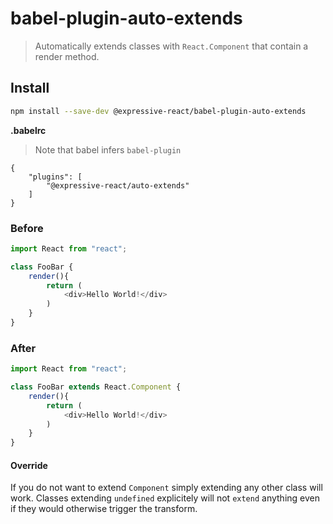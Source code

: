 # babel-plugin-auto-extends

> Automatically extends classes with `React.Component` that contain a render method.

## Install

```sh
npm install --save-dev @expressive-react/babel-plugin-auto-extends
```

**.babelrc**

> Note that babel infers `babel-plugin`

```
{
    "plugins": [
        "@expressive-react/auto-extends"
    ]
}
```

### Before

```js
import React from "react";

class FooBar {
    render(){
        return (
            <div>Hello World!</div>
        )
    }
}
``````

### After

```js
import React from "react";

class FooBar extends React.Component {
    render(){
        return (
            <div>Hello World!</div>
        )
    }
}
```

#### Override

If you do not want to extend `Component` simply extending any other class will work. Classes extending `undefined` explicitely will not `extend` anything even if they would otherwise trigger the transform.
